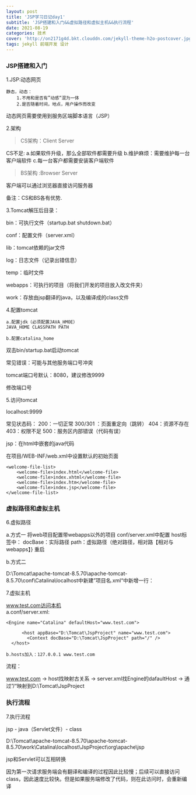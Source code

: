 ```yaml
---
layout: post
title: 'JSP学习日记day1'
subtitle: 'JSP搭建和入门&&虚拟路径和虚拟主机&&执行流程'
date: 2021-08-19
categories: 技术
cover: 'http://on2171g4d.bkt.clouddn.com/jekyll-theme-h2o-postcover.jpg'
tags: jekyll 前端开发 设计
---
```


### JSP搭建和入门

1.JSP:动态网页

	静态，动态：
		1.不用和是否有”动感“混为一体
		2.是否随着时间，地点，用户操作而改变

动态网页需要使用到服务区端脚本语言（JSP）

2.架构

> CS架构：Client Server

CS不足:
	a.如果软件升级，那么全部软件都需要升级
	b.维护麻烦：需要维护每一台客户端软件
	c.每一台客户都需要安装客户端软件

> BS架构	:Browser Server

客户端可以通过浏览器直接访问服务器

备注：CS和BS各有优势.

3.Tomcat解压后目录：

bin：可执行文件（startup.bat  shutdown.bat）

conf：配置文件（server.xml）

lib：tomcat依赖的jar文件

log：日志文件（记录出错信息）

temp：临时文件

webapps：可执行的项目（将我们开发的项目放入改文件夹）

work：存放由jsp翻译的java，以及编译成的class文件

4.配置tomcat

	a.配置jdk（必须配置JAVA_HMOE）
	JAVA_HOME CLASSPATH PATH
	
	b.配置catalina_home

双击bin/startup.bat启动tomcat

常见错误：可能与其他服务端口号冲突

tomcat端口号默认：8080，建议修改9999

修改端口号

5.访问tomcat

localhost:9999

常见状态码：
	200：一切正常 
	300/301 ：页面重定向（跳转）
	404：资源不存在
	403：权限不足
	500：服务区内部错误（代码有误）

jsp：在html中嵌套的java代码

在项目/WEB-INF/web.xml中设置默认的初始页面

    <welcome-file-list>
        <welcome-file>index.html</welcome-file>
        <welcome-file>index.xhtml</welcome-file>
        <welcome-file>index.htm</welcome-file>
        <welcome-file>index.jsp</welcome-file>
    </welcome-file-list>

### 虚拟路径和虚拟主机

6.虚拟路径

a.方式一
	将web项目配置带webapps以外的项目
	conf/server.xml中配置
	host标签中：
	<Context docBase="D:\Tomcat\JspProject" path="/JspProject" />
	docBase：实际路径
	path：虚拟路径（绝对路径，相对路【相对与webapps】}
	重启

b.方式二

D:\Tomcat\apache-tomcat-8.5.70\apache-tomcat-8.5.70\conf\Catalina\localhost中新建”项目名.xml“中新增一行：

<Context docBase="D:\Tomcat\JspProject" path="/JspProject" />

7.虚拟主机

www.test.com访问本机	
	a.conf/server.xml:

	<Engine name="Catalina" defaultHost="www.test.com">

		  <host appBase="D:\Tomcat\JspProject" name="www.test.com"> 
			<Context docBase="D:\Tomcat\JspProject" path="/" />
	  </host>

	b.hosts加入：127.0.0.1 www.test.com

流程：	
	
www.test.com -> host找映射古关系 -> server.xml找Engine的dafaultHost -> 通过”/“映射到D:\Tomcat\JspProject

### 执行流程

7.执行流程

jsp - java（Servlet文件）- class

D:\Tomcat\apache-tomcat-8.5.70\apache-tomcat-8.5.70\work\Catalina\localhost\JspProject\org\apache\jsp

jsp和Servlet可以互相转换

因为第一次请求服务端会有翻译和编译的过程因此比较慢；后续可以直接访问class，因此速度比较快。但是如果服务端修改了代码，则在此访问时，会重新编译
